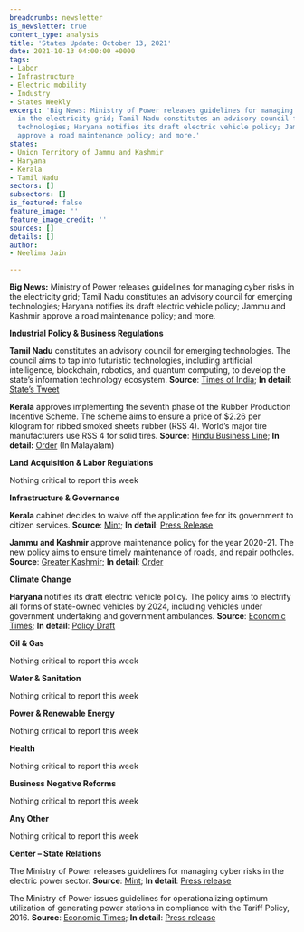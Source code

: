 ```yaml
---
breadcrumbs: newsletter
is_newsletter: true
content_type: analysis
title: 'States Update: October 13, 2021'
date: 2021-10-13 04:00:00 +0000
tags:
- Labor
- Infrastructure
- Electric mobility
- Industry
- States Weekly
excerpt: 'Big News: Ministry of Power releases guidelines for managing cyber risks
  in the electricity grid; Tamil Nadu constitutes an advisory council for emerging
  technologies; Haryana notifies its draft electric vehicle policy; Jammu and Kashmir
  approve a road maintenance policy; and more.'
states:
- Union Territory of Jammu and Kashmir
- Haryana
- Kerala
- Tamil Nadu
sectors: []
subsectors: []
is_featured: false
feature_image: ''
feature_image_credit: ''
sources: []
details: []
author:
- Neelima Jain

---
```

**Big News:** Ministry of Power releases guidelines for managing cyber risks in the electricity grid; Tamil Nadu constitutes an advisory council for emerging technologies; Haryana notifies its draft electric vehicle policy; Jammu and Kashmir approve a road maintenance policy; and more.

**Industrial Policy & Business Regulations**

**Tamil Nadu** constitutes an advisory council for emerging technologies. The council aims to tap into futuristic technologies, including artificial intelligence, blockchain, robotics, and quantum computing, to develop the state’s information technology ecosystem. **Source**: [Times of India](https://timesofindia.indiatimes.com/city/chennai/tamil-nadu-forms-advisory-council-to-tap-emerging-tech-for-development/articleshow/86905669.cms); **In detail**: [State’s Tweet](https://twitter.com/ELCOT_TN/status/1446896138880094212?s=20)

**Kerala** approves implementing the seventh phase of the Rubber Production Incentive Scheme. The scheme aims to ensure a price of $2.26 per kilogram for ribbed smoked sheets rubber (RSS 4). World’s major tire manufacturers use RSS 4 for solid tires. **Source**: [Hindu Business Line](https://www.thehindubusinessline.com/markets/commodities/approval-for-the-seventh-phase-of-rubber-production-incentive-scheme/article36848537.ece); **In detail:** [Order](http://ebt.kerala.gov.in/SoftDownloads/GO(P)No%20130-2021-Fin%20Dated%2028-09-2021.pdf) (In Malayalam)

**Land Acquisition & Labor Regulations**

Nothing critical to report this week

**Infrastructure & Governance**

**Kerala** cabinet decides to waive off the application fee for its government to citizen services. **Source**: [Mint](https://www.livemint.com/news/india/kerala-waives-off-application-fee-for-government-services-check-details-11633661295120.html); **In detail**: [Press Release](https://prdlive.kerala.gov.in/news/201801)

**Jammu and Kashmir** approve maintenance policy for the year 2020-21. The new policy aims to ensure timely maintenance of roads, and repair potholes. **Source**: [Greater Kashmir](https://www.greaterkashmir.com/todays-paper/front-page/jk-road-maintenance-policy-2020-21-approved); **In detail**: [Order](https://jkpwdrb.nic.in/pdfs/302_2021.pdf)

**Climate Change**

**Haryana** notifies its draft electric vehicle policy. The policy aims to electrify all forms of state-owned vehicles by 2024, including vehicles under government undertaking and government ambulances. **Source**: [Economic Times](https://auto.economictimes.indiatimes.com/news/industry/haryana-notifies-draft-ev-policy-preference-for-stu-fleet-conversion/86865080); **In detail**: [Policy Draft](https://haryanatransport.gov.in/sites/default/files/Electric%20Vehicle%20Policy_2.pdf)

**Oil & Gas**

Nothing critical to report this week

**Water & Sanitation**

Nothing critical to report this week

**Power & Renewable Energy**

Nothing critical to report this week

**Health**

Nothing critical to report this week

**Business Negative Reforms**

Nothing critical to report this week

**Any Other**

Nothing critical to report this week

**Center – State Relations**

The Ministry of Power releases guidelines for managing cyber risks in the electric power sector. **Source**: [Mint](https://www.livemint.com/news/india/centre-releases-guidelines-for-cybersecurity-in-power-sector-for-first-time-11633620389248.html); **In detail**: [Press release](https://www.pib.gov.in/PressReleasePage.aspx?PRID=1761862)

The Ministry of Power issues guidelines for operationalizing optimum utilization of generating power stations in compliance with the Tariff Policy, 2016. **Source**: [Economic Times](https://energy.economictimes.indiatimes.com/news/power/govt-issues-guidelines-for-optimum-utilisation-of-power-generation-capacity/86883599); **In detail**: [Press release](https://pib.gov.in/PressReleaseIframePage.aspx?PRID=1762217)
